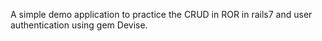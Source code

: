 A simple demo application to practice the CRUD in ROR in rails7 and user authentication using gem Devise.
